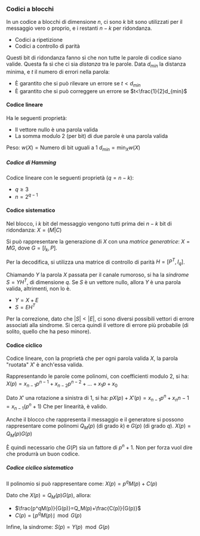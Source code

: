 ### Codici a blocchi

In un codice a blocchi di dimensione $n$, ci sono $k$ bit sono utilizzati per il messaggio vero o proprio, e i restanti $n-k$ per ridondanza.
- Codici a ripetizione
- Codici a controllo di parità

Questi bit di ridondanza fanno sì che non tutte le parole di codice siano valide.
Questa fa sì che ci sia *distanza* tra le parole.
Data $d_{min}$ la distanza minima, e $t$ il numero di errori nella parola:
- È garantito che si può rilevare un errore se $t<d_{min}$
- È garantito che si può correggere un errore se $t<\frac{1}{2}d_{min}$

#### Codice lineare

Ha le seguenti proprietà:
- Il vettore nullo è una parola valida
- La somma modulo 2 (per bit) di due parole è una parola valida

Peso: $w(X)=\text{Numero di bit uguali a 1}$
$d_{min}=\min_X w(X)$

##### Codice di Hamming

Codice lineare con le seguenti proprietà ($q=n-k$):
- $q≥3$
- $n=2^{q-1}$

#### Codice sistematico

Nel blocco, i $k$ bit del messaggio vengono tutti prima dei $n-k$  bit di ridondanza: $X=(M|C)$

Si può rappresentare la generazione di $X$ con una *matrice generatrice*: $X=MG$, dove $G=[I_k,P]$.

Per la decodifica, si utilizza una matrice di controllo di parità $H=[P^T,I_q]$.

Chiamando $Y$ la parola $X$ passata per il canale rumoroso, si ha la *sindrome* $S=YH^T$, di dimensione $q$. Se $S$ è un vettore nullo, allora $Y$ è una parola valida, altrimenti, non lo è.

- $Y=X+E$
- $S=EH^T$

Per la correzione, dato che $|S|<|E|$, ci sono diversi possibili vettori di errore associati alla sindrome. Si cerca quindi il vettore di errore più probabile (di solito, quello che ha peso minore).

#### Codice ciclico

Codice lineare, con la proprietà che per ogni parola valida $X$, la parola "ruotata" $X'$ è anch'essa valida.

Rappresentando le parole come polinomi, con coefficienti modulo 2, si ha:
$X(p)=x_{n-1}p^{n-1}+x_{n-2}p^{n-2}+...+x_1p+x_0$

Dato $X'$ una rotazione a sinistra di 1, si ha:
$pX(p)+X'(p)=x_{n-1}p^n+x_n{n-1}=x_{n-1}(p^n+1)$
Che per linearità, è valido.

Anche il blocco che rappresenta il messaggio e il generatore si possono rappresentare come polinomi $Q_M(p)$ (di grado $k$) e $G(p)$ (di grado $q$).
$X(p)=Q_M(p)G(p)$

È quindi necessario che $G(P)$ sia un fattore di $p^n+1$. Non per forza vuol dire che produrrà un buon codice.

##### Codice ciclico sistematico

Il polinomio si può rappresentare come:
$X(p)=p^qM(p)+C(p)$

Dato che $X(p)=Q_M(p)G(p)$, allora:
- $\frac{p^qM(p)}{G(p)}=Q_M(p)+\frac{C(p)}{G(p)}$
- $C(p)=⌊p^qM(p)⌋ \mod G(p)$

Infine, la sindrome:
$S(p)=Y(p) \mod G(p)$
